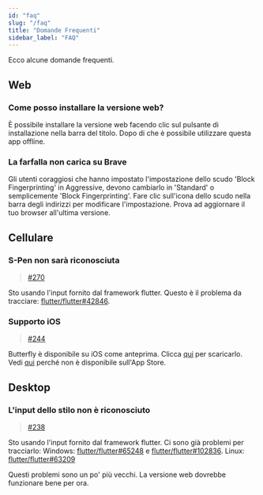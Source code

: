 ```yaml
---
id: "faq"
slug: "/faq"
title: "Domande Frequenti"
sidebar_label: "FAQ"
---
```


Ecco alcune domande frequenti.

## Web

### Come posso installare la versione web?

È possibile installare la versione web facendo clic sul pulsante di installazione nella barra del titolo. Dopo di che è possibile utilizzare questa app offline.

### La farfalla non carica su Brave

Gli utenti coraggiosi che hanno impostato l'impostazione dello scudo 'Block Fingerprinting' in Aggressive, devono cambiarlo in 'Standard' o semplicemente 'Block Fingerprinting'. Fare clic sull'icona dello scudo nella barra degli indirizzi per modificare l'impostazione. Prova ad aggiornare il tuo browser all'ultima versione.

## Cellulare

### S-Pen non sarà riconosciuta

> [#270](https://github.com/LinwoodDev/Butterfly/issues/270)

Sto usando l'input fornito dal framework flutter. Questo è il problema da tracciare: [flutter/flutter#42846](https://github.com/flutter/flutter/issues/42846).

### Supporto iOS

> [#244](https://github.com/LinwoodDev/Butterfly/issues/244)

Butterfly è disponibile su iOS come anteprima. Clicca [qui](https://butterfly.linwood.dev/downloads/ios) per scaricarlo. Vedi [qui](https://github.com/LinwoodDev/Butterfly/issues/244#issuecomment-1935460878) perché non è disponibile sull'App Store.

## Desktop

### L'input dello stilo non è riconosciuto

> [#238](https://github.com/LinwoodDev/Butterfly/issues/238)

Sto usando l'input fornito dal framework flutter. Ci sono già problemi per tracciarlo: Windows: [flutter/flutter#65248](https://github.com/flutter/flutter/issues/65248) e [flutter/flutter#102836](https://github.com/flutter/flutter/issues/102836). Linux: [flutter/flutter#63209](https://github.com/flutter/flutter/issues/63209)

Questi problemi sono un po' più vecchi. La versione web dovrebbe funzionare bene per ora.
